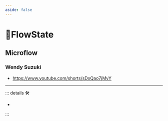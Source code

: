 ```yaml
---
aside: false
---
```

# 💜<anima>FlowState</anima>

## Microflow

### Wendy Suzuki

- <https://www.youtube.com/shorts/sDxQao7jMvY>

---

<!-- =================================================== -->
<!-- =================================================== -->
<!-- =================================================== -->
<!-- =================================================== -->
<!-- =================================================== -->
::: details 🛠

-

:::
